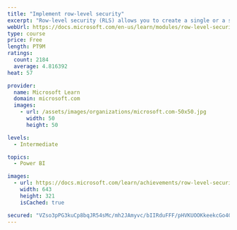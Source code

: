 ```yaml
---
title: "Implement row-level security"
excerpt: "Row-level security (RLS) allows you to create a single or a set of reports that targets data for a specific user. In this module, you will learn how to implement RLS by using either a static or dynamic method and how Microsoft Power BI simplifies testing RLS in Power BI Desktop and Power BI service."
webUrl: https://docs.microsoft.com/en-us/learn/modules/row-level-security-power-bi/
type: course
price: Free
length: PT9M
ratings:
  count: 2184
  average: 4.816392
heat: 57

provider:
  name: Microsoft Learn
  domain: microsoft.com
  images:
    - url: /assets/images/organizations/microsoft.com-50x50.jpg
      width: 50
      height: 50

levels:
  - Intermediate

topics:
  - Power BI

images:
  - url: https://docs.microsoft.com/learn/achievements/row-level-security-power-bi-social.png
    width: 643
    height: 321
    isCached: true

secured: "VZso3pPG3kuCp8bqJR54sMc/mh2JAmyvc/bIIRduFFF/pHVKUOOKkeekcGo4GorZh71w5oC+dCDpnonk3FY/fPM0xOmiV4vWaFfjbiiwv4wGjOkpCN4PzCa1I1O7/HMhb9u5zEeipiXvvAhO4Nwd+TDeYdYRnP7wVaw/yyBEHHlXWzFCdAIC0HHpUb9kvqQEmvIg6Ur02wu/EXmeaJY2OWC5PY2hAN9kEgnF7VQmQrWp9Y3HzAEIIsTbLab21eHUEdbSP3FvyDfyzEqUNFBAvTDrvGGOSDfaZrNZ1EdilMTialc4aCdXxRfBl2ghE3TdFSKe8S7sdGaEsHYUq9ifDULT/fWnE/5oe9oSQqFUhIK1oHiRnOavQholEVs2Wva7rpZ7TemS9kaA3ZPpJ+ty3LuQdjtL4BkbIpQExlbxlbI=;awT+bNS+uu8cFdw73h7CQA=="
---
```


